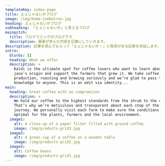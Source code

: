 ```yaml
---
templateKey: index-page
title: えぇじゃないかブログ
image: /img/home-jumbotron.jpg
heading: えぇじゃないかブログ
subheading: 「えぇじゃないか」と思えるブログ
mainpitch:
  title: プログラミングのブログです
  description: 著者が学んだ内容を記事にしていきます。
description: 記事を読んでもらって『えぇじゃないか！』と発見がある記事を目指します。
intro:
  blurbs: []
  heading: What we offer
  description: >
    Kaldi is the ultimate spot for coffee lovers who want to learn about their
    java’s origin and support the farmers that grew it. We take coffee
    production, roasting and brewing seriously and we’re glad to pass that
    knowledge to anyone. This is an edit via identity...
main:
  heading: Great coffee with no compromises
  description: >
    We hold our coffee to the highest standards from the shrub to the cup.
    That’s why we’re meticulous and transparent about each step of the coffee’s
    journey. We personally visit each farm to make sure the conditions are
    optimal for the plants, farmers and the local environment.
  image1:
    alt: A close-up of a paper filter filled with ground coffee
    image: /img/products-grid3.jpg
  image2:
    alt: A green cup of a coffee on a wooden table
    image: /img/products-grid2.jpg
  image3:
    alt: Coffee beans
    image: /img/products-grid1.jpg
---
```


